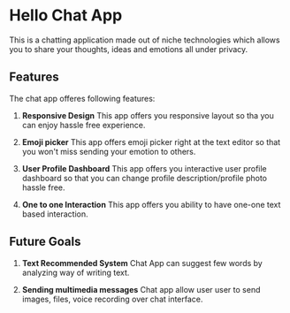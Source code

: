 
# Hello Chat App

This is a chatting application made out of niche technologies which allows you to share your thoughts, ideas and emotions all under privacy. 

## Features

The chat app offeres following features:

1. **Responsive Design** 
This app offers you responsive layout so tha you can enjoy hassle free experience.

2. **Emoji picker**
This app offers emoji picker right at the text editor so that you won't miss sending your emotion to others.

3. **User Profile Dashboard**
This app offers you interactive user profile dashboard so that you can change profile description/profile photo hassle free. 

4. **One to one Interaction**
This app offers you ability to have one-one text based interaction.


## Future Goals

1. **Text Recommended System**
Chat App can suggest few words by analyzing way of writing text.

2. **Sending multimedia messages**
Chat app allow user user to send images, files, voice recording over chat interface.



